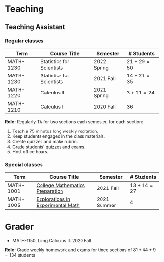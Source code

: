 # Teaching

## Teaching Assistant

### Regular classes
<!-- - MATH 1230, Statistics for Scientists. <span style="color:green">2022 Spring</span> $21 + 29 = 50$ students
- MATH 1230, Statistics for Scientists. <span style="color:green">2021 Fall</span> $14 + 21 = 35$ students
- MATH 1220, Calculus II. <span style="color:green">2021 Spring</span> $3 + 21 = 24$ students
- MATH 1210, Calculus I.  <span style="color:green">2020 Fall</span> 36 students -->

Term | Course Title | Semester | # Students
---|---|---|---
MATH-1230 | Statistics for Scientists | 2022 Spring | $21 + 29 = 50$
MATH-1230 | Statistics for Scientists | 2021 Fall | $14 + 21 = 35$
MATH-1220 | Calculus II | 2021 Spring | $3 + 21 = 24$
MATH-1210 | Calculus I | 2020 Fall | $36$

**Role:** 
Regularly TA for two sections each semester, for each section:
1. Teach a 75 minutes long weekly recitation. 
2. Keep students engaged in the class materials.
3. Create quizzes and make rubric. 
4. Grade students' quizzes and exams. 
5. Host office hours. 

### Special classes
Term | Course Title | Semester | # Students | 
---|---|---|---
MATH-1001 | [College Mathematics Preparation](https://academic-equity.tulane.edu/programs/connectu) | 2021 Fall | $13 + 14 = 27$
MATH-1005 | [Explorations in Experimental Math](https://summer.tulane.edu/courses) | 2021 Summer | $4$

# Grader
- MATH-1150, Long Calculus II. 2020 Fall
  
**Role:** Grade weekly homework and exams for three sections of $81+44+9 = 134$ students 

<PDF url="/sample.pdf" />